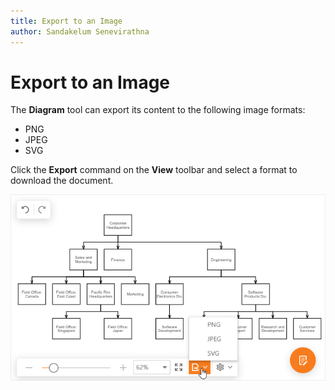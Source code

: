 ```yaml
---
title: Export to an Image
author: Sandakelum Senevirathna
---
```

# Export to an Image

The **Diagram** tool can export its content to the following image formats: 
- PNG
- JPEG
- SVG

Click the **Export** command on the **View** toolbar and select a format to download the document.

![Export](../../images/diagram-export.png)